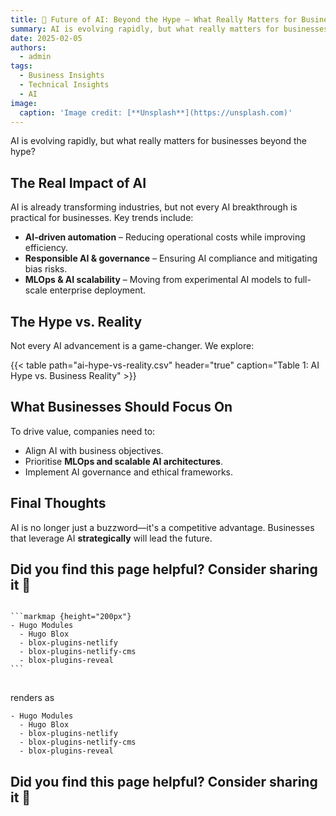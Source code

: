 ```yaml
---
title: 🚀 Future of AI: Beyond the Hype – What Really Matters for Businesses
summary: AI is evolving rapidly, but what really matters for businesses beyond the hype?
date: 2025-02-05
authors:
  - admin
tags:
  - Business Insights
  - Technical Insights
  - AI
image:
  caption: 'Image credit: [**Unsplash**](https://unsplash.com)'
---
```


AI is evolving rapidly, but what really matters for businesses beyond the hype?

## The Real Impact of AI  

AI is already transforming industries, but not every AI breakthrough is practical for businesses. Key trends include:  

- **AI-driven automation** – Reducing operational costs while improving efficiency.  
- **Responsible AI & governance** – Ensuring AI compliance and mitigating bias risks.  
- **MLOps & AI scalability** – Moving from experimental AI models to full-scale enterprise deployment.  

## The Hype vs. Reality  

Not every AI advancement is a game-changer. We explore:  

{{< table path="ai-hype-vs-reality.csv" header="true" caption="Table 1: AI Hype vs. Business Reality" >}}  

## What Businesses Should Focus On  

To drive value, companies need to:  

- Align AI with business objectives.  
- Prioritise **MLOps and scalable AI architectures**.  
- Implement AI governance and ethical frameworks.  

## Final Thoughts  

AI is no longer just a buzzword—it's a competitive advantage. Businesses that leverage AI **strategically** will lead the future.  

## Did you find this page helpful? Consider sharing it 🙌  

<div class="highlight">
<pre class="chroma">
<code>
```markmap {height="200px"}
- Hugo Modules
  - Hugo Blox
  - blox-plugins-netlify
  - blox-plugins-netlify-cms
  - blox-plugins-reveal
```
</code>
</pre>
</div>

renders as

```markmap {height="200px"}
- Hugo Modules
  - Hugo Blox
  - blox-plugins-netlify
  - blox-plugins-netlify-cms
  - blox-plugins-reveal
```


## Did you find this page helpful? Consider sharing it 🙌
